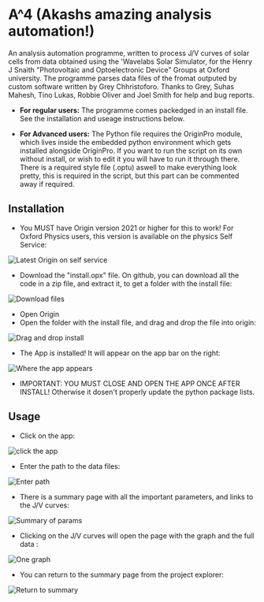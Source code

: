 # A^4 (Akashs amazing analysis automation!)

An analysis automation programme, written to process J/V curves of solar cells from data obtained using the 'Wavelabs Solar Simulator, for the Henry J Snaith "Photovoltaic and Optoelectronic Device" Groups at Oxford university. The programme parses data files of the fromat outputed by custom software written by Grey Chhristoforo. Thanks to Grey, Suhas Mahesh, Tino Lukas, Robbie Oliver and Joel Smith for help and bug reports.

* **For regular users:** The programme comes packedged in an install file. See the installation and useage instructions below.

* **For Advanced users:** The Python file requires the OriginPro module, which lives inside the embedded python environment which gets installed alongside OriginPro. If you want to run the script on its own without install, or wish to edit it you will have to run it through there. There is a required style file (.optu) aswell to make everything look pretty, this is required in the script, but this part can be commented away if required.

## Installation 

* You MUST have Origin version 2021 or higher for this to work! For Oxford Physics users, this version is available on the physics Self Service:

![Latest Origin on self service](readme_images/self_service.png)

* Download the "install.opx" file. On github, you can download all the code in a zip file, and extract it, to get a folder with the install file:

![Download files](readme_images/download_and_extract.png)

* Open Origin
* Open the folder with the install file, and drag and drop the file into origin: 

![Drag and drop install](readme_images/dragndrop.png)

* The App is installed! It will appear on the app bar on the right:

![Where the app appears](readme_images/a4_exists.png)

* IMPORTANT: YOU MUST CLOSE AND OPEN THE APP ONCE AFTER INSTALL! Otherwise it dosen't properly update the python package lists.

## Usage

* Click on the app:  

![click the app](readme_images/click_me.png)

* Enter the path to the data files:  

![Enter path](readme_images/path_enter.png)

* There is a summary page with all the important parameters, and links to the J/V curves:

![Summary of params](readme_images/summary.png)

* Clicking on the J/V curves will open the page with the graph and the full data :

![One graph](readme_images/one_graph.png)

* You can return to the summary page from the project explorer: 

![Return to summary](readme_images/return_sum.png)


